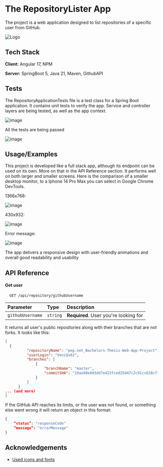 
# The RepositoryLister App

The project is a web application designed to list repositories of a specific user from GitHub.


![Logo](https://github.com/user-attachments/assets/61f5b407-bf12-4362-9286-60314186be74)


## Tech Stack

**Client:** Angular 17, NPM

**Server:** SpringBoot 5, Java 21, Maven, GithubAPI

## Tests

The RepositoryApplicationTests file is a test class for a Spring Boot application. It contains unit tests to verify the app. Service and controller  layers are being tested, as well as the app context.

![image](https://github.com/user-attachments/assets/8e069afb-cfc4-41ac-9366-d284f2104e45)

All the tests are being passed

![image](https://github.com/user-attachments/assets/4d9837d4-3fdd-4bdf-82d2-ad3038115079)

## Usage/Examples

This project is developed like a full stack app, although its endpoint can be used on its own. More on that in the API Reference section.
It performs well on both larger and smaller screens. Here is the comparison of a smaller desktop monitor, to a Iphone 14 Pro Max you can select in Google Chrome DevTools.

1366x768:

![image](https://github.com/user-attachments/assets/aaf40a99-9991-4d4c-9df0-7c8593518ab4)

430x932:

![image](https://github.com/user-attachments/assets/20a9e13f-8a14-419e-a5f0-013749268671)

Error message:

![image](https://github.com/user-attachments/assets/e15c4c24-be4e-4763-8081-6c5927bd3d47)


The app delivers a responsive design with user-friendly animations and overall good readability and usability



## API Reference

#### Get user

```http
  GET /api/repository/githubUsername
```

| Parameter | Type     | Description                |
| :-------- | :------- | :------------------------- |
| `githubUsername` | `string` | **Required**. User you're looking for |

It returns all user's public repositories along with their branches that are not forks. It looks like this:

```json
[
  {
          "repositoryName": "pep.net_Bachelors-Thesis-Web-App-Project",
          "userLogin": "VeniQs02",
          "branches": [
              {
                  "branchName": "master",
                  "commitSHA": "19aa98e803dd7e422fced25d47c2c91cc628cf7c"
              }
          ]
      }
... (and more)
]
```

If the GitHub API reaches its limits, or the user was not found, or something else went wrong it will return an object in this format:


```json
{
    “status”: "responseCode"
    “message”: "errorMessage"
}
```
## Acknowledgements

 - [Used icons and fonts](https://fonts.google.com/)
